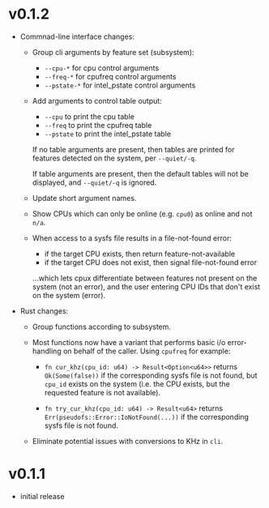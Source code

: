 # v0.1.2

- Commnad-line interface changes:

  - Group cli arguments by feature set (subsystem):

    - `--cpu-*` for cpu control arguments
    - `--freq-*` for cpufreq control arguments
    - `--pstate-*` for intel_pstate control arguments

  - Add arguments to control table output:

    - `--cpu` to print the cpu table
    - `--freq` to print the cpufreq table
    - `--pstate` to print the intel_pstate table 

    If no table arguments are present, then tables are printed for features
    detected on the system, per `--quiet/-q`.

    If table arguments are present, then the default tables will not be displayed,
    and `--quiet/-q` is ignored.

  - Update short argument names.

  - Show CPUs which can only be online (e.g. `cpu0`) as online and not `n/a`.

  - When access to a sysfs file results in a file-not-found error:

    - if the target CPU exists, then return feature-not-available
    - if the target CPU does not exist, then signal file-not-found error
    
    ...which lets cpux differentiate between features not present on the system (not
    an error), and the user entering CPU IDs that don't exist on the system (error).

- Rust changes:

  - Group functions according to subsystem.

  - Most functions now have a variant that performs basic i/o error-handling
    on behalf of the caller. Using `cpufreq` for example:

    - `fn cur_khz(cpu_id: u64) -> Result<Option<u64>>` returns `Ok(Some(false))`
      if the corresponding sysfs file is not found, but `cpu_id` exists on the system (i.e. the
      CPU exists, but the requested feature is not available).
      

    - `fn try_cur_khz(cpu_id: u64) -> Result<u64>` returns `Err(pseudofs::Error::IoNotFound(...))`
      if the corresponding sysfs file is not found.
  
  - Eliminate potential issues with conversions to KHz in `cli`.

# v0.1.1

- initial release
